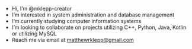 - Hi, I’m @mklepp-creator
- I’m interested in system administration and database management
- I’m currently studying computer information systems
- I’m looking to collaborate on projects utilizing C++, Python, Java, Kotlin or utilizing MySQL
- Reach me via email at matthewrklepp@gmail.com



